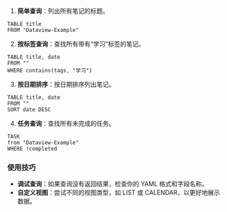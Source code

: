 1. **简单查询**：列出所有笔记的标题。

```dataview
TABLE title
FROM "Dataview-Example"
```

2. **按标签查询**：查找所有带有“学习”标签的笔记。

```dataview
TABLE title, date
FROM ""
WHERE contains(tags, "学习")
```

3. **按日期排序**：按日期排序列出笔记。

```dataview
TABLE title, date
FROM ""
SORT date DESC
````

4. **任务查询**：查找所有未完成的任务。

```dataview
TASK
from "Dataview-Example"
WHERE !completed
```

### 使用技巧

- **调试查询**：如果查询没有返回结果，检查你的 YAML 格式和字段名称。
- **自定义视图**：尝试不同的视图类型，如 LIST 或 CALENDAR，以更好地展示数据。

